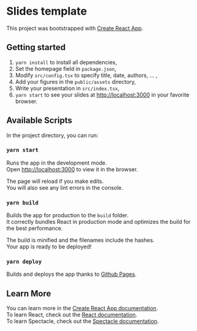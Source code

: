 # Slides template

This project was bootstrapped with [Create React App](https://github.com/facebook/create-react-app).

## Getting started

1. `yarn install` to install all dependencies,
2. Set the homepage field in `package.json`,
3. Modify `src/config.tsx` to specify title, date, authors, ... ,
4. Add your figures in the `public/assets` directory,
5. Write your presentation in `src/index.tsx`,
6. `yarn start` to see your slides at [http://localhost:3000](http://localhost:3000) in your favorite browser.

## Available Scripts

In the project directory, you can run:

### `yarn start`

Runs the app in the development mode.\
Open [http://localhost:3000](http://localhost:3000) to view it in the browser.

The page will reload if you make edits.\
You will also see any lint errors in the console.

### `yarn build`

Builds the app for production to the `build` folder.\
It correctly bundles React in production mode and optimizes the build for the best performance.

The build is minified and the filenames include the hashes.\
Your app is ready to be deployed!

### `yarn deploy`

Builds and deploys the app thanks to [Github Pages](https://pages.github.com).

## Learn More

You can learn more in the [Create React App documentation](https://facebook.github.io/create-react-app/docs/getting-started).\
To learn React, check out the [React documentation](https://reactjs.org).\
To learn Spectacle, check out the [Spectacle documentation](https://formidable.com/open-source/spectacle/docs).
